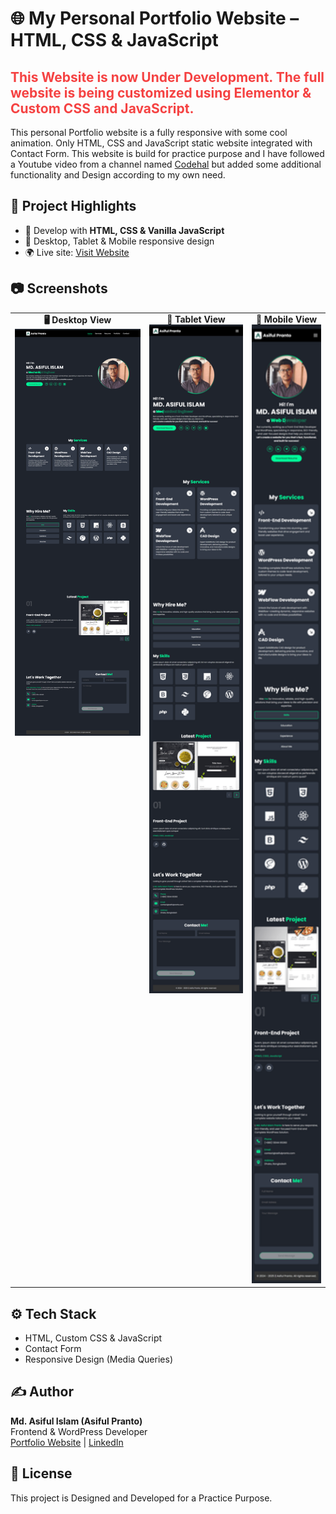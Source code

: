 # 🌐 My Personal Portfolio Website – HTML, CSS & JavaScript

<h2 style="color: #f54242;">This Website is now Under Development. The full website is being customized using Elementor & Custom CSS and JavaScript.</h2>

This personal Portfolio website is a fully responsive with some cool animation. Only HTML, CSS and JavaScript static website integrated with Contact Form. This website is build for practice purpose and I have followed a Youtube video from a channel named [Codehal](https://youtube.com/@codehal) but added some additional functionality and Design according to my own need.

## 📌 Project Highlights

- 🔧 Develop with **HTML, CSS & Vanilla JavaScript**
- 📱 Desktop, Tablet & Mobile responsive design
- 🌍 Live site: [Visit Website](https://asiful-i-pranto.github.io/my-portfolio-website-practice/)

## 📷 Screenshots

<table>
  <tr>
    <td align="center" valign="top">
      <strong>🖥️ Desktop View</strong><br>
      <img src="screenshots/HomepageView - Desktop.png" alt="Page DesktopView Image" width="400">
    </td>
    <td align="center" valign="top">
      <strong>📱 Tablet View</strong><br>
      <img src="screenshots/HomepageView - Tablet.png" alt="Page TabletView Image" width="300">
    </td>
    <td align="center" valign="top">
      <strong>📱 Mobile View</strong><br>
      <img src="screenshots/HomepageView - Mobile.png" alt="Page MobileView Image" width="200">
    </td>
  </tr>
</table>

## ⚙️ Tech Stack

- HTML, Custom CSS & JavaScript
- Contact Form
- Responsive Design (Media Queries)

## ✍️ Author

**Md. Asiful Islam (Asiful Pranto)**  
Frontend & WordPress Developer  
[Portfolio Website](https://asifulpranto.com) | [LinkedIn](https://linkedin.com/in/asiful-i-pranto)


## 📃 License

This project is Designed and Developed for a Practice Purpose. 

